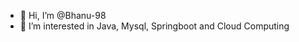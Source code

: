 - 👋 Hi, I’m @Bhanu-98
- 👀 I’m interested in Java, Mysql, Springboot and Cloud Computing


<!---
Bhanu-98/Bhanu-98 is a ✨ special ✨ repository because its `README.md` (this file) appears on your GitHub profile.
You can click the Preview link to take a look at your changes.
--->
